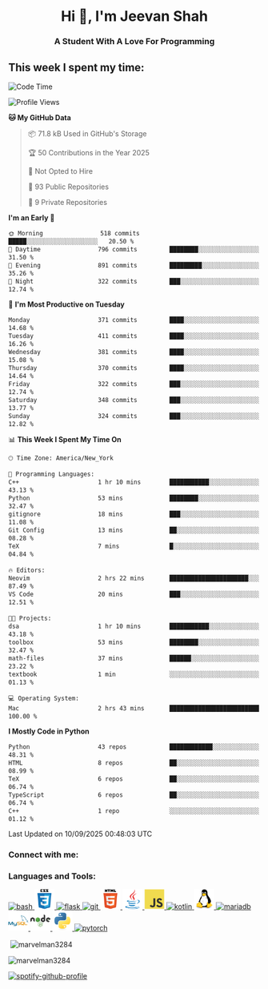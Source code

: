 <h1 align="center">Hi 👋, I'm Jeevan Shah</h1>
<h3 align="center">A Student With A Love For Programming</h3>

## This week I spent my time:

<!--START_SECTION:waka-->
![Code Time](http://img.shields.io/badge/Code%20Time-596%20hrs%2044%20mins-blue)

![Profile Views](http://img.shields.io/badge/Profile%20Views-0-blue)

**🐱 My GitHub Data** 

> 📦 71.8 kB Used in GitHub's Storage 
 > 
> 🏆 50 Contributions in the Year 2025
 > 
> 🚫 Not Opted to Hire
 > 
> 📜 93 Public Repositories 
 > 
> 🔑 9 Private Repositories 
 > 
**I'm an Early 🐤** 

```text
🌞 Morning                518 commits         █████░░░░░░░░░░░░░░░░░░░░   20.50 % 
🌆 Daytime                796 commits         ████████░░░░░░░░░░░░░░░░░   31.50 % 
🌃 Evening                891 commits         █████████░░░░░░░░░░░░░░░░   35.26 % 
🌙 Night                  322 commits         ███░░░░░░░░░░░░░░░░░░░░░░   12.74 % 
```
📅 **I'm Most Productive on Tuesday** 

```text
Monday                   371 commits         ████░░░░░░░░░░░░░░░░░░░░░   14.68 % 
Tuesday                  411 commits         ████░░░░░░░░░░░░░░░░░░░░░   16.26 % 
Wednesday                381 commits         ████░░░░░░░░░░░░░░░░░░░░░   15.08 % 
Thursday                 370 commits         ████░░░░░░░░░░░░░░░░░░░░░   14.64 % 
Friday                   322 commits         ███░░░░░░░░░░░░░░░░░░░░░░   12.74 % 
Saturday                 348 commits         ███░░░░░░░░░░░░░░░░░░░░░░   13.77 % 
Sunday                   324 commits         ███░░░░░░░░░░░░░░░░░░░░░░   12.82 % 
```


📊 **This Week I Spent My Time On** 

```text
🕑︎ Time Zone: America/New_York

💬 Programming Languages: 
C++                      1 hr 10 mins        ███████████░░░░░░░░░░░░░░   43.13 % 
Python                   53 mins             ████████░░░░░░░░░░░░░░░░░   32.47 % 
gitignore                18 mins             ███░░░░░░░░░░░░░░░░░░░░░░   11.08 % 
Git Config               13 mins             ██░░░░░░░░░░░░░░░░░░░░░░░   08.28 % 
TeX                      7 mins              █░░░░░░░░░░░░░░░░░░░░░░░░   04.84 % 

🔥 Editors: 
Neovim                   2 hrs 22 mins       ██████████████████████░░░   87.49 % 
VS Code                  20 mins             ███░░░░░░░░░░░░░░░░░░░░░░   12.51 % 

🐱‍💻 Projects: 
dsa                      1 hr 10 mins        ███████████░░░░░░░░░░░░░░   43.18 % 
toolbox                  53 mins             ████████░░░░░░░░░░░░░░░░░   32.47 % 
math-files               37 mins             ██████░░░░░░░░░░░░░░░░░░░   23.22 % 
textbook                 1 min               ░░░░░░░░░░░░░░░░░░░░░░░░░   01.13 % 

💻 Operating System: 
Mac                      2 hrs 43 mins       █████████████████████████   100.00 % 
```

**I Mostly Code in Python** 

```text
Python                   43 repos            ████████████░░░░░░░░░░░░░   48.31 % 
HTML                     8 repos             ██░░░░░░░░░░░░░░░░░░░░░░░   08.99 % 
TeX                      6 repos             ██░░░░░░░░░░░░░░░░░░░░░░░   06.74 % 
TypeScript               6 repos             ██░░░░░░░░░░░░░░░░░░░░░░░   06.74 % 
C++                      1 repo              ░░░░░░░░░░░░░░░░░░░░░░░░░   01.12 % 
```




 Last Updated on 10/09/2025 00:48:03 UTC
<!--END_SECTION:waka-->

<h3 align="left">Connect with me:</h3>
<p align="left">

</p>

<h3 align="left">Languages and Tools:</h3>
<p align="left"> <a href="https://www.gnu.org/software/bash/" target="_blank"> <img src="https://www.vectorlogo.zone/logos/gnu_bash/gnu_bash-icon.svg" alt="bash" width="40" height="40"/> </a> <a href="https://www.w3schools.com/css/" target="_blank"> <img src="https://raw.githubusercontent.com/devicons/devicon/master/icons/css3/css3-original-wordmark.svg" alt="css3" width="40" height="40"/> </a> <a href="https://flask.palletsprojects.com/" target="_blank"> <img src="https://www.vectorlogo.zone/logos/pocoo_flask/pocoo_flask-icon.svg" alt="flask" width="40" height="40"/> </a> <a href="https://git-scm.com/" target="_blank"> <img src="https://www.vectorlogo.zone/logos/git-scm/git-scm-icon.svg" alt="git" width="40" height="40"/> </a> <a href="https://www.w3.org/html/" target="_blank"> <img src="https://raw.githubusercontent.com/devicons/devicon/master/icons/html5/html5-original-wordmark.svg" alt="html5" width="40" height="40"/> </a> <a href="https://www.java.com" target="_blank"> <img src="https://raw.githubusercontent.com/devicons/devicon/master/icons/java/java-original.svg" alt="java" width="40" height="40"/> </a> <a href="https://developer.mozilla.org/en-US/docs/Web/JavaScript" target="_blank"> <img src="https://raw.githubusercontent.com/devicons/devicon/master/icons/javascript/javascript-original.svg" alt="javascript" width="40" height="40"/> </a> <a href="https://kotlinlang.org" target="_blank"> <img src="https://www.vectorlogo.zone/logos/kotlinlang/kotlinlang-icon.svg" alt="kotlin" width="40" height="40"/> </a> <a href="https://www.linux.org/" target="_blank"> <img src="https://raw.githubusercontent.com/devicons/devicon/master/icons/linux/linux-original.svg" alt="linux" width="40" height="40"/> </a> <a href="https://mariadb.org/" target="_blank"> <img src="https://www.vectorlogo.zone/logos/mariadb/mariadb-icon.svg" alt="mariadb" width="40" height="40"/> </a> <a href="https://www.mysql.com/" target="_blank"> <img src="https://raw.githubusercontent.com/devicons/devicon/master/icons/mysql/mysql-original-wordmark.svg" alt="mysql" width="40" height="40"/> </a> <a href="https://nodejs.org" target="_blank"> <img src="https://raw.githubusercontent.com/devicons/devicon/master/icons/nodejs/nodejs-original-wordmark.svg" alt="nodejs" width="40" height="40"/> </a> <a href="https://www.python.org" target="_blank"> <img src="https://raw.githubusercontent.com/devicons/devicon/master/icons/python/python-original.svg" alt="python" width="40" height="40"/> </a> <a href="https://pytorch.org/" target="_blank"> <img src="https://www.vectorlogo.zone/logos/pytorch/pytorch-icon.svg" alt="pytorch" width="40" height="40"/> </a> </p>


<p>&nbsp;<img align="center" src="https://github-readme-stats.vercel.app/api?username=marvelman3284&show_icons=true&locale=en&theme=blue-green" alt="marvelman3284" /></p>

<p><img align="center" src="https://github-readme-streak-stats.herokuapp.com/?user=marvelman3284&theme=blue-green" alt="marvelman3284" /></p>


[![spotify-github-profile](https://spotify-github-profile.vercel.app/api/view?uid=lp0lvf5zzesrwq2hdzmfnkjsq&cover_image=true&theme=default)](https://github.com/kittinan/spotify-github-profile)
